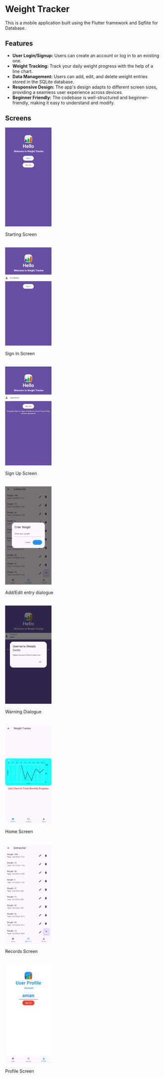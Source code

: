 
# Weight Tracker

This is a mobile application built using the Flutter framework and Sqflite for Database.

## Features

- **User Login/Signup:** Users can create an account or log in to an existing one.
- **Weight Tracking:** Track your daily weight progress with the help of a line chart.
- **Data Management:** Users can add, edit, and delete weight entries stored in the SQLite database.
- **Responsive Design:** The app's design adapts to different screen sizes, providing a seamless user experience across devices.
- **Beginner Friendly:** The codebase is well-structured and beginner-friendly, making it easy to understand and modify.


## Screens


<!-- Define a grid layout using HTML -->
<div style="display: grid; grid-template-columns: repeat(auto-fill, minmax(250px, 1fr)); gap: 20px;">

  <!-- Image 1 -->
  <div>
    <img src="screenshots/8.jpg" alt="Screenshot 1" width="150">
    <p>Starting Screen</p>
  </div>

  <!-- Image 2 -->
  <div>
    <img src="screenshots/5.jpg" alt="Screenshot 2" width="150" >
    <p>Sign In Screen</p>
  </div>
  <div>
    <img src="screenshots/7.jpg" alt="Screenshot 1" width="150">
    <p>Sign Up Screen</p>
  </div>
  <div>
    <img src="screenshots/1.jpg" alt="Screenshot 1" width="150">
    <p>Add/Edit entry dialogue</p>
  </div>
  <div>
    <img src="screenshots/6.jpg" alt="Screenshot 1" width="150">
    <p>Warning Dialogue</p>
  </div>
  <div>
    <img src="screenshots/4.jpg" alt="Screenshot 1" width="150">
    <p>Home Screen</p>
  </div>
  <div>
    <img src="screenshots/2.jpg" alt="Screenshot 1" width="150">
    <p>Records Screen</p>
  </div>
  <div>
    <img src="screenshots/3.jpg" alt="Screenshot 1" width="150">
    <p>Profile Screen</p>
  </div>
  
  <!-- Add more images here -->

</div>

